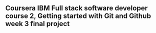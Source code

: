 ## Coursera IBM Full stack software developer course 2, Getting started with Git and Github week 3 final project


